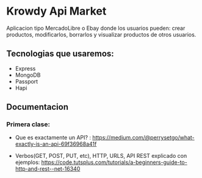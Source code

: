 # Krowdy Api Market

Aplicacion tipo MercadoLibre o Ebay donde los usuarios pueden: crear productos, modificarlos, borrarlos y visualizar productos de otros usuarios.

## Tecnologias que usaremos:

- Express
- MongoDB
- Passport
- Hapi 

## Documentacion

### Primera clase:

- Que es exactamente un API? :
https://medium.com/@perrysetgo/what-exactly-is-an-api-69f36968a41f

- Verbos(GET, POST, PUT, etc), HTTP, URLS, API REST explicado con ejemplos:
https://code.tutsplus.com/tutorials/a-beginners-guide-to-http-and-rest--net-16340
